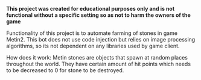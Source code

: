 **This project was created for educational purposes only and is not functional without a specific setting so as not to harm the owners of the game**

Functionality of this project is to automate farming of stones in game Metin2. This bot does not use code injection but relies on image processing algorithms, so its not dependent on any libraries used by game client.

How does it work:
Metin stones are objects that spawn at random places throughout the world. They have certain amount of hit points which needs to be decreased to 0 for stone to be destroyed. 
